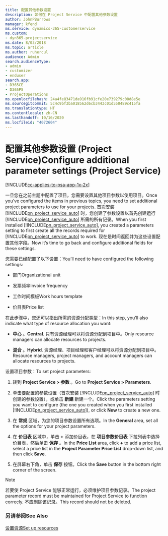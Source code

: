 ```yaml
---
title: 配置其他参数设置
description: 如何在 Project Service 中配置其他参数设置
author: JohnPBurrows
manager: kfend
ms.service: dynamics-365-customerservice
ms.custom:
- dyn365-projectservice
ms.date: 8/03/2018
ms.topic: article
ms.author: ruhercul
audience: Admin
search.audienceType:
- admin
- customizer
- enduser
search.app:
- D365CE
- D365PS
- ProjectOperations
ms.openlocfilehash: 24a4fe83471da916fb91cfe20e739279c08d8e5e
ms.sourcegitcommit: 5c4c9bf3ba018562d6cb3443c01d550489c415fa
ms.translationtype: HT
ms.contentlocale: zh-CN
ms.lasthandoff: 10/16/2020
ms.locfileid: "4072604"
---
```

# <a name="configure-additional-parameter-settings-project-service"></a><span data-ttu-id="0f97f-103">配置其他参数设置 (Project Service)</span><span class="sxs-lookup"><span data-stu-id="0f97f-103">Configure additional parameter settings (Project Service)</span></span>

[!INCLUDE[cc-applies-to-psa-app-1x-2x](../includes/cc-applies-to-psa-app-1x-2x.md)]

<span data-ttu-id="0f97f-104">一旦您在之前主题中配置了项目，您需要设置其他项目参数以使用项目。</span><span class="sxs-lookup"><span data-stu-id="0f97f-104">Once you’ve configured the items in previous topics, you need to set additional project parameters to use for your projects.</span></span> <span data-ttu-id="0f97f-105">首次安装 [!INCLUDE[pn_project_service_auto](../includes/pn-project-service-auto.md)] 时，您创建了参数设置以首先创建运行 [!INCLUDE[pn_project_service_auto](../includes/pn-project-service-auto.md)] 所需的所有记录。</span><span class="sxs-lookup"><span data-stu-id="0f97f-105">When you first installed [!INCLUDE[pn_project_service_auto](../includes/pn-project-service-auto.md)], you created a parameters setting to first create all the records required for [!INCLUDE[pn_project_service_auto](../includes/pn-project-service-auto.md)] to work.</span></span> <span data-ttu-id="0f97f-106">现在是时间返回并为这些设置配置其他字段。</span><span class="sxs-lookup"><span data-stu-id="0f97f-106">Now it’s time to go back and configure additional fields for these settings.</span></span>  
  
 <span data-ttu-id="0f97f-107">您需要已经配置了以下设置：</span><span class="sxs-lookup"><span data-stu-id="0f97f-107">You’ll need to have configured the following settings:</span></span>  
  
-   <span data-ttu-id="0f97f-108">部门</span><span class="sxs-lookup"><span data-stu-id="0f97f-108">Organizational unit</span></span>  
  
-   <span data-ttu-id="0f97f-109">发票频率</span><span class="sxs-lookup"><span data-stu-id="0f97f-109">Invoice frequency</span></span>  
  
-   <span data-ttu-id="0f97f-110">工作时间模板</span><span class="sxs-lookup"><span data-stu-id="0f97f-110">Work hours template</span></span>  
  
-   <span data-ttu-id="0f97f-111">价目表</span><span class="sxs-lookup"><span data-stu-id="0f97f-111">Price list</span></span>  
 
<span data-ttu-id="0f97f-112">在此步骤中，您还可以指出所需的资源分配类型：</span><span class="sxs-lookup"><span data-stu-id="0f97f-112">In this step, you’ll also indicate what type of resource allocation you want:</span></span>  
  
- <span data-ttu-id="0f97f-113">**中心** 。</span><span class="sxs-lookup"><span data-stu-id="0f97f-113">**Central**.</span></span> <span data-ttu-id="0f97f-114">只有资源经理可以将资源分配到项目中。</span><span class="sxs-lookup"><span data-stu-id="0f97f-114">Only resource managers can allocate resources to projects.</span></span>  
  
- <span data-ttu-id="0f97f-115">**混合** 。</span><span class="sxs-lookup"><span data-stu-id="0f97f-115">**Hybrid**.</span></span> <span data-ttu-id="0f97f-116">资源经理、项目经理和客户经理可以将资源分配到项目中。</span><span class="sxs-lookup"><span data-stu-id="0f97f-116">Resource managers, project managers, and account managers can allocate resources to projects.</span></span>  
  
 
<span data-ttu-id="0f97f-117">设置项目参数：</span><span class="sxs-lookup"><span data-stu-id="0f97f-117">To set project parameters:</span></span>  
  
1. <span data-ttu-id="0f97f-118">转到 **Project Service > 参数** 。</span><span class="sxs-lookup"><span data-stu-id="0f97f-118">Go to **Project Service > Parameters**.</span></span>  
  
2. <span data-ttu-id="0f97f-119">单击要配置的参数设置（首次安装 [!INCLUDE[pn_project_service_auto](../includes/pn-project-service-auto.md)] 时创建的参数设置），或单击 **新建** 新建一个。</span><span class="sxs-lookup"><span data-stu-id="0f97f-119">Click the parameters setting you want to configure (the one you created when you first installed [!INCLUDE[pn_project_service_auto](../includes/pn-project-service-auto.md)]), or click **New** to create a new one.</span></span>  
  
3. <span data-ttu-id="0f97f-120">在 **常规** 区域，为您的项目参数设置所有选项。</span><span class="sxs-lookup"><span data-stu-id="0f97f-120">In the **General** area, set all the options for your project parameters.</span></span>  
  
4. <span data-ttu-id="0f97f-121">在 **价目表** 区域中，单击 **+** 添加价目表，在 **项目参数价目表** 下拉列表中选择价目表，然后单击 **保存** 。</span><span class="sxs-lookup"><span data-stu-id="0f97f-121">In the **Price List** area, click **+** to add a price list, select a price list in the **Project Parameter Price List** drop-down list, and then click **Save**.</span></span>  
  
5. <span data-ttu-id="0f97f-122">在屏幕右下角，单击 **保存** 按钮。</span><span class="sxs-lookup"><span data-stu-id="0f97f-122">Click the **Save** button in the bottom right corner of the screen.</span></span>  

> [!NOTE]
> <span data-ttu-id="0f97f-123">若要使 Project Service 能够正常运行，必须维护项目参数记录。</span><span class="sxs-lookup"><span data-stu-id="0f97f-123">The project parameter record must be maintained for Project Service to function correcly.</span></span> <span data-ttu-id="0f97f-124">不应删除该记录。</span><span class="sxs-lookup"><span data-stu-id="0f97f-124">This record should not be deleted.</span></span>

### <a name="see-also"></a><span data-ttu-id="0f97f-125">另请参阅</span><span class="sxs-lookup"><span data-stu-id="0f97f-125">See Also</span></span>  
 [<span data-ttu-id="0f97f-126">设置资源</span><span class="sxs-lookup"><span data-stu-id="0f97f-126">Set up resources</span></span>](../psa/set-up-resources.md)
